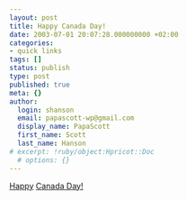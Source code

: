 ```yaml
---
layout: post
title: Happy Canada Day!
date: 2003-07-01 20:07:28.000000000 +02:00
categories:
- quick links
tags: []
status: publish
type: post
published: true
meta: {}
author:
  login: shanson
  email: papascott-wp@gmail.com
  display_name: PapaScott
  first_name: Scott
  last_name: Hanson
# excerpt: !ruby/object:Hpricot::Doc
  # options: {}
---
```

<p><a title="Greatest nation on earth?" href="http://jim.roepcke.com/2003/07/01">Happy</a> <a title="A damned fine nation at any rate. And good beer too." href="http://www.kode-fu.com/shame/2003_06_29_archive.shtml#105707518810817855">Canada Day!</a></p>
